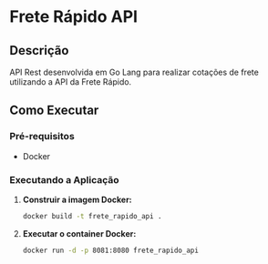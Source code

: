 # Frete Rápido API

## Descrição

API Rest desenvolvida em Go Lang para realizar cotações de frete utilizando a API da Frete Rápido.

## Como Executar

### Pré-requisitos

- Docker

### Executando a Aplicação

1. **Construir a imagem Docker:**

   ```bash
   docker build -t frete_rapido_api .

2. **Executar o container Docker:**

   ```bash
   docker run -d -p 8081:8080 frete_rapido_api   
